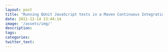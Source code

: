 ```yaml
---
layout: post
title: "Running QUnit JavaScript tests in a Maven Continuous Integration Build with PhantomJs"
date: 2011-12-14 13:44:14
image: '/assets/img/'
description:
tags:
categories:
twitter_text:
---
```

